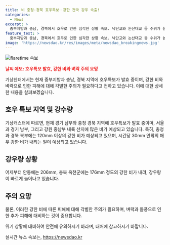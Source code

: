```yaml
---
title: 비 충청·경북 호우특보‥강한 전국 강우 속출!
categories:
  - News
excerpt: >
  중부지방과 충남, 경북에서 호우로 인한 심각한 상황 속보. 낙단교와 논산대교 등 수위가 높아 위험 수위에 도달. 서해상에서 폭우 구름대가 유입 중. 경기, 충청, 경북에 호우특보 발효. 서울에도 호우주의보 예상. 안동에 206mm, 옥천군에 176mm 비로 피해 발생. 오늘 충청과 경북 북부에 120mm, 서울, 경기 남부, 강원 중남부 내륙 산지에 100mm 이상의 많은 비가 예상. 강한 비와 벼락, 돌풍으로 피해 예상. 
feature_text: >
  중부지방과 충남, 경북에서 호우로 인한 심각한 상황 속보. 낙단교와 논산대교 등 수위가 높아 위험 수위에 도달. 서해상에서 폭우 구름대가 유입 중. 경기, 충청, 경북에 호우특보 발효. 서울에도 호우주의보 예상. 안동에 206mm, 옥천군에 176mm 비로 피해 발생. 오늘 충청과 경북 북부에 120mm, 서울, 경기 남부, 강원 중남부 내륙 산지에 100mm 이상의 많은 비가 예상. 강한 비와 벼락, 돌풍으로 피해 예상. 
image: 'https://newsdao.kr/res/images/meta/newsdao_breakingnews.jpg'
---
```


<p><img src="https://newsdao.kr/res/images/meta/newsdao_breakingnews.jpg" alt="flaretime 속보" /></p>

<p><b><span style="color: #ee2323;">날씨 예보: 호우특보 발효, 강한 비와 벼락 주의 요망</span></b></p>

<p>기상센터에서는 현재 중부지방과 충남, 경북 지역에 호우특보가 발효 중이며, 강한 비와 벼락으로 인한 피해에 대해 각별한 주의가 필요하다고 전하고 있습니다. 이에 대한 상세한 내용을 살펴보겠습니다.</p>

<h2 data-ke-size="size26">호우 특보 지역 및 강수량</h2>

<p>기상캐스터에 따르면, 현재 경기 남부와 충청 경북 지역에 호우특보가 발효 중이며, 서울과 경기 남부, 그리고 강원 중남부 내륙 산지에 많은 비가 예상되고 있습니다. 특히, 충청과 경북 북부에는 120mm 이상의 강한 비가 예상되고 있으며, 시간당 30mm 안팎의 매우 강한 비가 내리는 일이 예상되고 있습니다.</p>

<h2 data-ke-size="size26">강우량 상황</h2>

<p>어제부터 안동에는 206mm, 충북 옥천군에는 176mm 정도의 강한 비가 내려, 강우량이 빠르게 늘어나고 있습니다.</p>

<h2 data-ke-size="size26">주의 요망</h2>

<p>물론, 이러한 강한 비에 따른 피해에 대해 각별한 주의가 필요하며, 벼락과 돌풍으로 인한 추가 피해에 대비하는 것이 중요합니다.</p>

<p>위기 상황에 대비하여 안전에 유의하시기 바라며, 대처에 참고하시기 바랍니다.</p>
실시간 뉴스 속보는, <a href="https://newsdao.kr" rel="dofollow">https://newsdao.kr</a>


